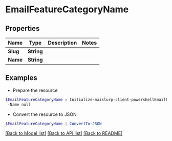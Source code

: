 # EmailFeatureCategoryName
## Properties

Name | Type | Description | Notes
------------ | ------------- | ------------- | -------------
**Slug** | **String** |  | 
**Name** | **String** |  | 

## Examples

- Prepare the resource
```powershell
$EmailFeatureCategoryName = Initialize-maislurp-client-powershellEmailFeatureCategoryName  -Slug null `
 -Name null
```

- Convert the resource to JSON
```powershell
$EmailFeatureCategoryName | ConvertTo-JSON
```

[[Back to Model list]](../README#documentation-for-models) [[Back to API list]](../README#documentation-for-api-endpoints) [[Back to README]](../README)

